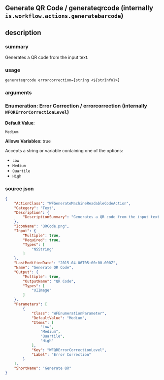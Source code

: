 
## Generate QR Code / generateqrcode (internally `is.workflow.actions.generatebarcode`)



## description
### summary
Generates a QR code from the input text.


### usage
`generateqrcode errorcorrection=[string <${strInfo}>]`

### arguments
### Enumeration: Error Correction / errorcorrection (internally `WFQRErrorCorrectionLevel`)
**Default Value**:
```
Medium
```
**Allows Variables**: true



Accepts a string 
or variable
containing one of the options:

- `Low`
- `Medium`
- `Quartile`
- `High`

### source json

```json
{
	"ActionClass": "WFGenerateMachineReadableCodeAction",
	"Category": "Text",
	"Description": {
		"DescriptionSummary": "Generates a QR code from the input text."
	},
	"IconName": "QRCode.png",
	"Input": {
		"Multiple": true,
		"Required": true,
		"Types": [
			"NSString"
		]
	},
	"LastModifiedDate": "2015-04-06T05:00:00.000Z",
	"Name": "Generate QR Code",
	"Output": {
		"Multiple": true,
		"OutputName": "QR Code",
		"Types": [
			"UIImage"
		]
	},
	"Parameters": [
		{
			"Class": "WFEnumerationParameter",
			"DefaultValue": "Medium",
			"Items": [
				"Low",
				"Medium",
				"Quartile",
				"High"
			],
			"Key": "WFQRErrorCorrectionLevel",
			"Label": "Error Correction"
		}
	],
	"ShortName": "Generate QR"
}
```
